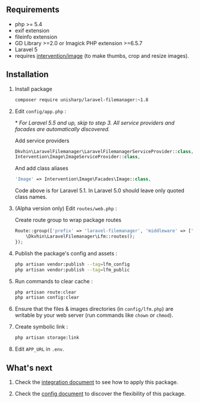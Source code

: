 ## Requirements
 * php >= 5.4
 * exif extension
 * fileinfo extension
 * GD Library >=2.0 or Imagick PHP extension >=6.5.7
 * Laravel 5
 * requires [intervention/image](https://github.com/Intervention/image) (to make thumbs, crop and resize images).

## Installation
1. Install package 

    ```bash
    composer require unisharp/laravel-filemanager:~1.8
    ```

1. Edit `config/app.php` :

    \* *For Laravel 5.5 and up, skip to step 3. All service providers and facades are automatically discovered.* 

    Add service providers

    ```php
    Dkvhin\LaravelFilemanager\LaravelFilemanagerServiceProvider::class,
    Intervention\Image\ImageServiceProvider::class,
    ```

    And add class aliases

    ```php
    'Image' => Intervention\Image\Facades\Image::class,
    ```

    Code above is for Laravel 5.1.
    In Laravel 5.0 should leave only quoted class names.

1. (Alpha version only) Edit `routes/web.php` :

    Create route group to wrap package routes

    ```php
    Route::group(['prefix' => 'laravel-filemanager', 'middleware' => ['web', 'auth']], function () {
        \Dkvhin\LaravelFilemanager\Lfm::routes();
    });
    ```

1. Publish the package's config and assets :

    ```bash
    php artisan vendor:publish --tag=lfm_config
    php artisan vendor:publish --tag=lfm_public
    ```
    
1. Run commands to clear cache :
    
    ```bash
    php artisan route:clear
    php artisan config:clear
    ```
    
1. Ensure that the files & images directories (in `config/lfm.php`) are writable by your web server (run commands like `chown` or `chmod`).

1. Create symbolic link : 

    ```bash
    php artisan storage:link
    ```

1. Edit `APP_URL` in `.env`.

## What's next

1. Check the [integration document](http://unisharp.github.io/laravel-filemanager/integration) to see how to apply this package.

1. Check the [config document](http://unisharp.github.io/laravel-filemanager/config) to discover the flexibility of this package.
